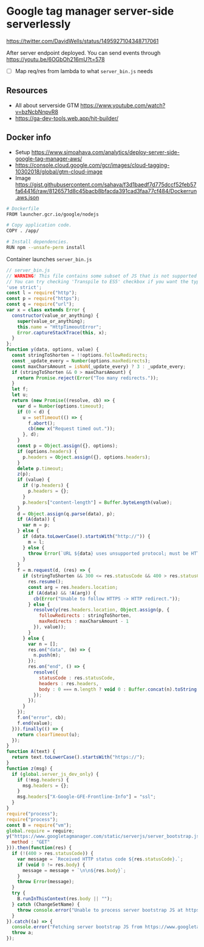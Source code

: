 # Google tag manager server-side serverlessly

https://twitter.com/DavidWells/status/1495927104348717061

After server endpoint deployed. You can send events through https://youtu.be/6OGbOh216mU?t=578

- [ ] Map req/res from lambda to what `server_bin.js` needs

## Resources

- All about serverside GTM https://www.youtube.com/watch?v=bzNcbNnpvR8
- https://ga-dev-tools.web.app/hit-builder/

## Docker info

- Setup https://www.simoahava.com/analytics/deploy-server-side-google-tag-manager-aws/
- https://console.cloud.google.com/gcr/images/cloud-tagging-10302018/global/gtm-cloud-image
- Image https://gist.githubusercontent.com/sahava/f3d1baedf7d775dccf52feb57fa64416/raw/8126571d8c45bacb8bfacda391cad3faa77cf484/Dockerrun.aws.json

```bash
# Dockerfile
FROM launcher.gcr.io/google/nodejs

# Copy application code.
COPY . /app/

# Install dependencies.
RUN npm --unsafe-perm install
```

Container launches `server_bin.js`

```js
// server_bin.js
// WARNING! This file contains some subset of JS that is not supported by type inference.
// You can try checking 'Transpile to ES5' checkbox if you want the types to be inferred
'use strict';
const l = require("http");
const p = require("https");
const q = require("url");
var x = class extends Error {
  constructor(value_or_anything) {
    super(value_or_anything);
    this.name = "HttpTimeoutError";
    Error.captureStackTrace(this, x);
  }
};
function y(data, options, value) {
  const stringToShorten = !!options.followRedirects;
  const _update_every = Number(options.maxRedirects);
  const maxCharsAmount = isNaN(_update_every) ? 3 : _update_every;
  if (stringToShorten && 0 > maxCharsAmount) {
    return Promise.reject(Error("Too many redirects."));
  }
  let f;
  let u;
  return (new Promise((resolve, cb) => {
    var d = Number(options.timeout);
    if (0 < d) {
      u = setTimeout(() => {
        f.abort();
        cb(new x("Request timed out."));
      }, d);
    }
    const p = Object.assign({}, options);
    if (options.headers) {
      p.headers = Object.assign({}, options.headers);
    }
    delete p.timeout;
    z(p);
    if (value) {
      if (!p.headers) {
        p.headers = {};
      }
      p.headers["content-length"] = Buffer.byteLength(value);
    }
    d = Object.assign(q.parse(data), p);
    if (A(data)) {
      var m = p;
    } else {
      if (data.toLowerCase().startsWith("http://")) {
        m = l;
      } else {
        throw Error(`URL ${data} uses unsupported protocol; must be HTTP or HTTPS.`);
      }
    }
    f = m.request(d, (res) => {
      if (stringToShorten && 300 <= res.statusCode && 400 > res.statusCode && res.headers.location) {
        res.resume();
        const arg = res.headers.location;
        if (A(data) && !A(arg)) {
          cb(Error("Unable to follow HTTPS -> HTTP redirect."));
        } else {
          resolve(y(res.headers.location, Object.assign(p, {
            followRedirects : stringToShorten,
            maxRedirects : maxCharsAmount - 1
          }), value));
        }
      } else {
        var n = [];
        res.on("data", (m) => {
          n.push(m);
        });
        res.on("end", () => {
          resolve({
            statusCode : res.statusCode,
            headers : res.headers,
            body : 0 === n.length ? void 0 : Buffer.concat(n).toString()
          });
        });
      }
    });
    f.on("error", cb);
    f.end(value);
  })).finally(() => {
    return clearTimeout(u);
  });
}
function A(text) {
  return text.toLowerCase().startsWith("https://");
}
function z(msg) {
  if (global.server_js_dev_only) {
    if (!msg.headers) {
      msg.headers = {};
    }
    msg.headers["X-Google-GFE-Frontline-Info"] = "ssl";
  }
}
require("process");
require("process");
const B = require("vm");
global.require = require;
y("https://www.googletagmanager.com/static/serverjs/server_bootstrap.js", Object.assign({}, {
  method : "GET"
})).then(function(res) {
  if (!(400 > res.statusCode)) {
    var message = `Received HTTP status code ${res.statusCode}.`;
    if (void 0 != res.body) {
      message = message + `\n\n${res.body}`;
    }
    throw Error(message);
  }
  try {
    B.runInThisContext(res.body || "");
  } catch (ChangeSetName) {
    throw console.error("Unable to process server bootstrap JS at https://www.googletagmanager.com/static/serverjs/server_bootstrap.js\n", ChangeSetName), ChangeSetName;
  }
}).catch((a) => {
  console.error("Fetching server bootstrap JS from https://www.googletagmanager.com/static/serverjs/server_bootstrap.js failed.");
  throw a;
});
```
